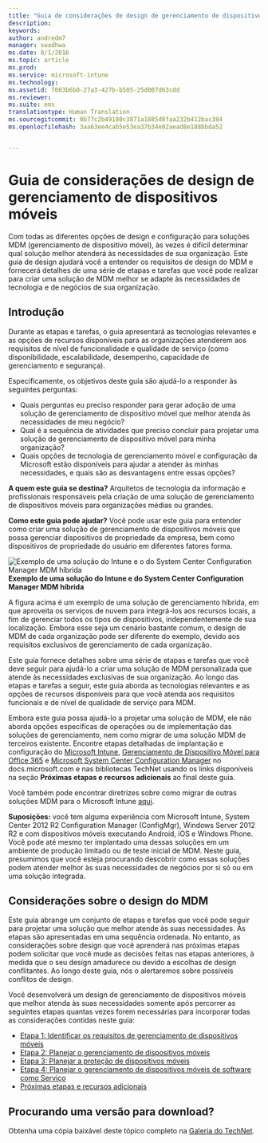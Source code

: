 ```yaml
---
title: "Guia de considerações de design de gerenciamento de dispositivos móveis"
description: 
keywords: 
author: andredm7
manager: swadhwa
ms.date: 8/1/2016
ms.topic: article
ms.prod: 
ms.service: microsoft-intune
ms.technology: 
ms.assetid: 7083b6b8-27a3-427b-b505-25d007d63cdd
ms.reviewer: 
ms.suite: ems
translationtype: Human Translation
ms.sourcegitcommit: 0b77c2b49180c3871a1885d8faa232b412bac384
ms.openlocfilehash: 3aa63ee4cab5e53ea37b34e02aead8e188bbda52


---
```


# Guia de considerações de design de gerenciamento de dispositivos móveis

Com todas as diferentes opções de design e configuração para soluções MDM (gerenciamento de dispositivo móvel), às vezes é difícil determinar qual solução melhor atenderá às necessidades de sua organização. Este guia de design ajudará você a entender os requisitos de design do MDM e fornecerá detalhes de uma série de etapas e tarefas que você pode realizar para criar uma solução de MDM melhor se adapte às necessidades de tecnologia e de negócios de sua organização. 

## Introdução

Durante as etapas e tarefas, o guia apresentará as tecnologias relevantes e as opções de recursos disponíveis para as organizações atenderem aos requisitos de nível de funcionalidade e qualidade de serviço (como disponibilidade, escalabilidade, desempenho, capacidade de gerenciamento e segurança).

Especificamente, os objetivos deste guia são ajudá-lo a responder às seguintes perguntas:

- Quais perguntas eu preciso responder para gerar adoção de uma solução de gerenciamento de dispositivo móvel que melhor atenda às necessidades de meu negócio?
- Qual é a sequência de atividades que preciso concluir para projetar uma solução de gerenciamento de dispositivo móvel para minha organização?
- Quais opções de tecnologia de gerenciamento móvel e configuração da Microsoft estão disponíveis para ajudar a atender às minhas necessidades, e quais são as desvantagens entre essas opções?

**A quem este guia se destina?** Arquitetos de tecnologia da informação e profissionais responsáveis pela criação de uma solução de gerenciamento de dispositivos móveis para organizações médias ou grandes.

**Como este guia pode ajudar?** Você pode usar este guia para entender como criar uma solução de gerenciamento de dispositivos móveis que possa gerenciar dispositivos de propriedade da empresa, bem como dispositivos de propriedade do usuário em diferentes fatores forma.

![Exemplo de uma solução do Intune e o do System Center Configuration Manager MDM híbrida](./media/MDM_Figure_01.png)
**Exemplo de uma solução do Intune e do System Center Configuration Manager MDM híbrida**

A figura acima é um exemplo de uma solução de gerenciamento híbrida, em que aproveita os serviços de nuvem para integrá-los aos recursos locais, a fim de gerenciar todos os tipos de dispositivos, independentemente de sua localização. Embora esse seja um cenário bastante comum, o design de MDM de cada organização pode ser diferente do exemplo, devido aos requisitos exclusivos de gerenciamento de cada organização.
 
Este guia fornece detalhes sobre uma série de etapas e tarefas que você deve seguir para ajudá-lo a criar uma solução de MDM personalizada que atende às necessidades exclusivas de sua organização. Ao longo das etapas e tarefas a seguir, este guia aborda as tecnologias relevantes e as opções de recursos disponíveis para que você atenda aos requisitos funcionais e de nível de qualidade de serviço para MDM. 

Embora este guia possa ajudá-lo a projetar uma solução de MDM, ele não aborda opções específicas de operações ou de implementação das soluções de gerenciamento, nem como migrar de uma solução MDM de terceiros existente. Encontre etapas detalhadas de implantação e configuração do [Microsoft Intune](/Intune/), [Gerenciamento de Dispositivo Móvel para Office 365](https://technet.microsoft.com/library/ms.o365.cc.devicepolicy.aspx) e [Microsoft System Center Configuration Manager](https://technet.microsoft.com/library/cc507089.aspx) no docs.microsoft.com e nas bibliotecas TechNet usando os links disponíveis na seção **Próximas etapas e recursos adicionais** ao final deste guia.

Você também pode encontrar diretrizes sobre como migrar de outras soluções MDM para o Microsoft Intune [aqui](https://blogs.technet.microsoft.com/intunesupport/2016/02/10/new-guide-on-how-to-migrate-from-other-mdm-technologies-to-microsoft-intune/).

**Suposições:** você tem alguma experiência com Microsoft Intune, System Center 2012 R2 Configuration Manager (ConfigMgr), Windows Server 2012 R2 e com dispositivos móveis executando Android, iOS e Windows Phone. Você pode até mesmo ter implantado uma dessas soluções em um ambiente de produção limitado ou de teste inicial de MDM. Neste guia, presumimos que você esteja procurando descobrir como essas soluções podem atender melhor às suas necessidades de negócios por si só ou em uma solução integrada.

## Considerações sobre o design do MDM
Este guia abrange um conjunto de etapas e tarefas que você pode seguir para projetar uma solução que melhor atende às suas necessidades. As etapas são apresentadas em uma sequência ordenada. No entanto, as considerações sobre design que você aprenderá nas próximas etapas podem solicitar que você mude as decisões feitas nas etapas anteriores, à medida que o seu design amadurece ou devido a escolhas de design conflitantes. Ao longo deste guia, nós o alertaremos sobre possíveis conflitos de design.

Você desenvolverá um design de gerenciamento de dispositivos móveis que melhor atenda às suas necessidades somente após percorrer as seguintes etapas quantas vezes forem necessárias para incorporar todas as considerações contidas neste guia: 

- [Etapa 1: Identificar os requisitos de gerenciamento de dispositivos móveis](mdm-step-1-identify-your-mobile-device-management-requirements.md)
- [Etapa 2: Planejar o gerenciamento de dispositivos móveis](mdm-step-2-plan-for-mobile-device-management.md)
- [Etapa 3: Planejar a proteção de dispositivos móveis](mdm-step-3-plan-enhancing-mobile-devices-protection.md)
- [Etapa 4: Planejar o gerenciamento de dispositivos móveis de software como Serviço](mdm-step-4-plan-for-software-as-a-service-mobile-device-management.md)
- [Próximas etapas e recursos adicionais](mdm-next-steps-and-additional-resources.md)
        
## Procurando uma versão para download?
Obtenha uma cópia baixável deste tópico completo na [Galeria do TechNet](https://gallery.technet.microsoft.com/Mobile-Device-Management-7d401582).



<!--HONumber=Aug16_HO1-->


